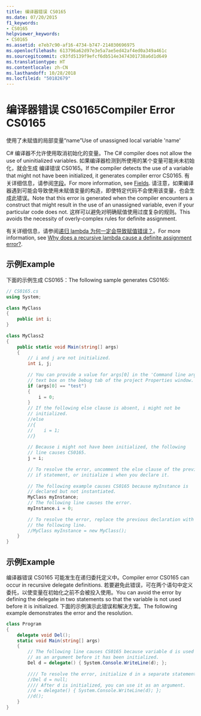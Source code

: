 ```yaml
---
title: 编译器错误 CS0165
ms.date: 07/20/2015
f1_keywords:
- CS0165
helpviewer_keywords:
- CS0165
ms.assetid: e7eb7c90-af16-4734-b747-214030696975
ms.openlocfilehash: 613796a62d97e3e5a7ae5ed42af4ed0a349a461c
ms.sourcegitcommit: c93fd5139f9efcf6db514e3474301738a6d1d649
ms.translationtype: HT
ms.contentlocale: zh-CN
ms.lasthandoff: 10/28/2018
ms.locfileid: "50182679"
---
```

# <a name="compiler-error-cs0165"></a><span data-ttu-id="67f87-102">编译器错误 CS0165</span><span class="sxs-lookup"><span data-stu-id="67f87-102">Compiler Error CS0165</span></span>
<span data-ttu-id="67f87-103">使用了未赋值的局部变量“name”</span><span class="sxs-lookup"><span data-stu-id="67f87-103">Use of unassigned local variable 'name'</span></span>  
  
 <span data-ttu-id="67f87-104">C# 编译器不允许使用取消初始化的变量。</span><span class="sxs-lookup"><span data-stu-id="67f87-104">The C# compiler does not allow the use of uninitialized variables.</span></span> <span data-ttu-id="67f87-105">如果编译器检测到所使用的某个变量可能尚未初始化，就会生成 编译错误 CS0165。</span><span class="sxs-lookup"><span data-stu-id="67f87-105">If the compiler detects the use of a variable that might not have been initialized, it generates compiler error CS0165.</span></span> <span data-ttu-id="67f87-106">有关详细信息，请参阅[字段](../../../csharp/programming-guide/classes-and-structs/fields.md)。</span><span class="sxs-lookup"><span data-stu-id="67f87-106">For more information, see [Fields](../../../csharp/programming-guide/classes-and-structs/fields.md).</span></span> <span data-ttu-id="67f87-107">请注意，如果编译器遇到可能会导致使用未赋值变量的构造，即使特定代码不会使用该变量，也会生成此错误。</span><span class="sxs-lookup"><span data-stu-id="67f87-107">Note that this error is generated when the compiler encounters a construct that might result in the use of an unassigned variable, even if your particular code does not.</span></span> <span data-ttu-id="67f87-108">这样可以避免对明确赋值使用过度复杂的规则。</span><span class="sxs-lookup"><span data-stu-id="67f87-108">This avoids the necessity of overly-complex rules for definite assignment.</span></span>  
  
 <span data-ttu-id="67f87-109">有关详细信息，请参阅[递归 lambda 为何一定会导致赋值错误？](https://blogs.msdn.com/ericlippert/archive/2006/08/18/706398.aspx)。</span><span class="sxs-lookup"><span data-stu-id="67f87-109">For more information, see [Why does a recursive lambda cause a definite assignment error?](https://blogs.msdn.com/ericlippert/archive/2006/08/18/706398.aspx).</span></span>  
  
## <a name="example"></a><span data-ttu-id="67f87-110">示例</span><span class="sxs-lookup"><span data-stu-id="67f87-110">Example</span></span>  
 <span data-ttu-id="67f87-111">下面的示例生成 CS0165：</span><span class="sxs-lookup"><span data-stu-id="67f87-111">The following sample generates CS0165:</span></span>  
  
```csharp  
// CS0165.cs  
using System;  
  
class MyClass  
{  
    public int i;  
}  
  
class MyClass2  
{  
    public static void Main(string[] args)  
    {  
        // i and j are not initialized.  
        int i, j;  
  
        // You can provide a value for args[0] in the 'Command line arguments'  
        // text box on the Debug tab of the project Properties window.  
        if (args[0] == "test")  
        {  
            i = 0;  
        }  
        // If the following else clause is absent, i might not be  
        // initialized.  
        //else  
        //{  
        //    i = 1;  
        //}  
  
        // Because i might not have been initialized, the following   
        // line causes CS0165.  
        j = i;  
  
        // To resolve the error, uncomment the else clause of the previous  
        // if statement, or initialize i when you declare it.  
  
        // The following example causes CS0165 because myInstance is  
        // declared but not instantiated.  
        MyClass myInstance;  
        // The following line causes the error.  
        myInstance.i = 0;   
  
        // To resolve the error, replace the previous declaration with  
        // the following line.  
        //MyClass myInstance = new MyClass();  
    }  
}  
```  
  
## <a name="example"></a><span data-ttu-id="67f87-112">示例</span><span class="sxs-lookup"><span data-stu-id="67f87-112">Example</span></span>  
 <span data-ttu-id="67f87-113">编译器错误 CS0165 可能发生在递归委托定义中。</span><span class="sxs-lookup"><span data-stu-id="67f87-113">Compiler error CS0165 can occur in recursive delegate definitions.</span></span> <span data-ttu-id="67f87-114">若要避免此错误，可在两个语句中定义委托，以使变量在初始化之前不会被投入使用。</span><span class="sxs-lookup"><span data-stu-id="67f87-114">You can avoid the error by defining the delegate in two statements so that the variable is not used before it is initialized.</span></span> <span data-ttu-id="67f87-115">下面的示例演示此错误和解决方案。</span><span class="sxs-lookup"><span data-stu-id="67f87-115">The following example demonstrates the error and the resolution.</span></span>  
  
```csharp  
class Program  
{  
    delegate void Del();  
    static void Main(string[] args)  
    {  
        // The following line causes CS0165 because variable d is used   
        // as an argument before it has been initialized.  
        Del d = delegate() { System.Console.WriteLine(d); };   
  
        //// To resolve the error, initialize d in a separate statement.  
        //Del d = null;  
        //// After d is initialized, you can use it as an argument.  
        //d = delegate() { System.Console.WriteLine(d); };  
        //d();  
    }  
}  
```
